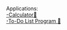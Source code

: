 Applications:
<br>[-Calculator🧮](https://github.com/LyudmilLilov/Applications/tree/main/Calculator)
<br>[-To-Do List Program 📝](https://github.com/LyudmilLilov/Applications/tree/main/To-Do%20List%20Program)

